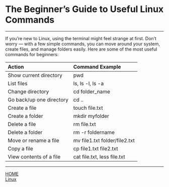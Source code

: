 # The Beginner’s Guide to Useful Linux Commands

---

If you’re new to Linux, using the terminal might feel strange at first. 
Don’t worry — with a few simple commands, you can move around your system, 
create files, and manage folders easily. Here are some of the most useful commands for beginners:





|Action                     |Command Example                |
|:--------------------------|:------------------------------|
|Show current directory     |pwd                            |
|List files                 |ls, ls -l, ls -a               |
|Change directory           |cd folder_name                 |
|Go back/up one directory   |cd ..                          |
|Create a file              |touch file.txt                 |
|Create a folder            |mkdir myfolder                 |
|Delete a file              |rm file.txt                    |
|Delete a folder            |rm -r foldername               |
|Move or rename a file      |mv file1.txt folder/file2.txt  |
|Copy a file                |cp file1.txt file2.txt         |
|View contents of a file    |cat file.txt, less file.txt    |

---

[HOME](./../../../README.md)\
[Linux](./../tutorials.md)